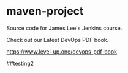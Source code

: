 # maven-project
Source code for James Lee's Jenkins course.

Check out our Latest DevOps PDF book.

https://www.level-up.one/devops-pdf-book

##testing2
